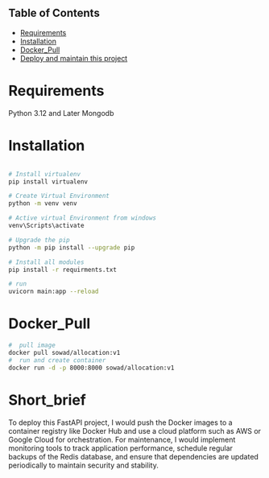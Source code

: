 
## Table of Contents
- [Requirements](#Requirements)
- [Installation](#Installation)
- [Docker_Pull](#Docker_Pull)
- [Deploy and maintain this project](#Short_brief)

# Requirements
Python 3.12 and Later
Mongodb 
# Installation
```bash

# Install virtualenv
pip install virtualenv

# Create Virtual Environment
python -m venv venv

# Active virtual Environment from windows
venv\Scripts\activate

# Upgrade the pip
python -m pip install --upgrade pip

# Install all modules
pip install -r requirments.txt

# run
uvicorn main:app --reload    


```
# Docker_Pull
```bash
#  pull image
docker pull sowad/allocation:v1
#  run and create container
docker run -d -p 8000:8000 sowad/allocation:v1
```
# Short_brief
To deploy this FastAPI project, I would push the Docker images to a container registry like Docker Hub and use a cloud platform such as AWS or Google Cloud for orchestration. For maintenance, I would implement monitoring tools to track application performance, schedule regular backups of the Redis database, and ensure that dependencies are updated periodically to maintain security and stability.


